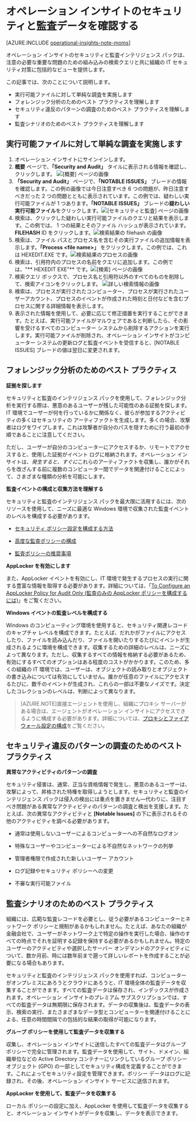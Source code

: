 <properties 
   pageTitle="オペレーション インサイトのセキュリティと監査データを確認する"
   description="セキュリティと監査インテリジェンス パックを使用して、注意の必要な重要な問題のための組み込みの検索クエリと共に組織の IT セキュリティ対策に包括的なビューを提供する方法について説明します"
   services="operational-insights"
   documentationCenter=""
   authors="bandersmsft"
   manager="jwhit"
   editor="tysonn" /> <tags 
   ms.service="operational-insights"
   ms.devlang="na"
   ms.topic="article"
   ms.tgt_pltfrm="na"
   ms.workload="na"
   ms.date="04/30/2015"
   ms.author="banders" />

# オペレーション インサイトのセキュリティと監査データを確認する

[AZURE.INCLUDE [operational-insights-note-moms](../../includes/operational-insights-note-moms.md)]

オペレーション インサイトのセキュリティと監査インテリジェンス パックは、注意の必要な重要な問題のための組み込みの検索クエリと共に組織の IT セキュリティ対策に包括的なビューを提供します。

この記事では、次のことについて説明します。

- 実行可能ファイルに対して単純な調査を実施します
- フォレンジック分析のためのベスト プラクティスを理解します
- セキュリティ違反のパターンの調査のためのベスト プラクティスを理解します
- 監査シナリオのためのベスト プラクティスを理解します

## 実行可能ファイルに対して単純な調査を実施します

1. オペレーション インサイトにサインインします。
2.  **概要** ページで、**「Security and Audit」** タイルに表示される情報を確認し、クリックします。 ![[概要] ページの画像](./media/operational-insights-security-audit/sec-audit-dash02.png)
3.  **「Security and Audit」** ページで、**「NOTABLE ISSUES」** ブレードの情報を確認します。この例の画像では今日注意すべき 6 つの問題が、昨日注意すべきだった 2 つの問題とともに表示されています。この例では、疑わしい実行可能ファイルが 1 つあります。**「NOTABLE ISSUES」** ブレードの**疑わしい実行可能ファイル**をクリックします。![[セキュリティと監査] ページの画像](./media/operational-insights-security-audit/sec-audit-dash03.png)
4. 検索は、クリックした疑わしい実行可能ファイルのクエリと結果を表示します。この例では、 1 つの結果とそのファイル ハッシュが表示されています。**FILEHASH** ID をクリックします。![検索結果の filehash の画像](./media/operational-insights-security-audit/sec-audit-search01.png) 
5. 検索は、ファイル パスとプロセス名を含むその実行ファイルの追加情報を表示します。**「Process &lt;file name&gt;」** をクリックします。この例では、これは HEXEDIT.EXE です。![検索結果のプロセスの画像](./media/operational-insights-security-audit/sec-audit-search02.png) 
6. 検索は、引用符内のプロセスの名前をクエリに追加します。この例では、"** HEXEDIT EXE"** です。![[検索] ページの画像](./media/operational-insights-security-audit/sec-audit-search03.png)
7. 検索クエリ ボックスで、プロセス名と引用符以外のすべてのものを削除して、検索アイコンをクリックします。 ![詳しい検索情報の画像](./media/operational-insights-security-audit/sec-audit-search04.png)
8. 検索は、プロセスが実行されたコンピューター、プロセスが実行されたユーザーアカウント、プロセスのイベントが作成された時刻と日付などを含むプロセスに関する詳細情報を表示します。
9. 表示された情報を使用して、必要に応じて修正措置を実行することができます。たとえば、実行可能ファイルがマルウェアであると判断したら、その影響を受けるすべてのコンピューター システムから削除するアクションを実行します。実行可能ファイルが削除され、オペレーション インサイトがコンピューター システムの更新ログと監査イベントを受信すると、[NOTABLE ISSUES] ブレードの値は翌日に変更されます。

## フォレンジック分析のためのベスト プラクティス

**証拠を探します**

セキュリティと監査のインテリジェンス パックを使用して、フォレンジック分析を実行する際は、悪意のあるユーザーが残した可能性のある証拠を探します。IT 環境でユーザーが何を行っているかに関係なく、彼らが参加するアクティビティの多くはセキュリティの アーティファクトを生成します。多くの場合、攻撃者はログをワイプします。これは攻撃者が自分のパスを隠すために行う最初の手順であることに注意してください。

ただし、ユーザーが自分のコンピューターにアクセスするか、リモートでアクセスすると、使用した証拠がイベント ログに格納されます。オペレーション インサイトは、*発生すると、すぐに*これらのアーティファクトを収集し、誰かがそれらを改ざんする前に複数のコンピューター間でデータを関連付けることによって、さまざまな種類の分析を可能にします。

**監査イベントの構成と収集方法を理解する**

セキュリティと監査のインテリジェンス パックを最大限に活用するには、次のリソースを使用して、ニーズに最適な Windows 環境で収集された監査イベントのレベルを構成する必要があります。

- [セキュリティ ポリシー設定を構成する方法](https://technet.microsoft.com/library/dn135243(v=ws.10).aspx)

- [高度な監査ポリシーの構成](https://technet.microsoft.com/library/jj852202(v=ws.10).aspx)

- [監査ポリシーの推奨事項](https://technet.microsoft.com/library/dn487457.aspx)

**AppLocker を有効にします**

また、AppLocker イベントを有効にし、IT 環境で発生するプロセスの実行に関する豊富な情報を取得する必要があります。詳細については、「[To Configure an AppLocker Policy for Audit Only (監査のみの AppLocker ポリシーを構成するには)](https://technet.microsoft.com/library/hh994622.aspx)」をご覧ください。

**Windows イベントの監査レベルを構成する**

Windows のコンピューティング環境を使用すると、セキュリティ関連レコードのキャプチャ レベルを構成できます。たとえば、だれかがファイルにアクセスしたり、ファイルを読み込んだり、ファイルを開いたりするたびにイベントが生成されるように環境を構成できます。収集するための詳細のレベルは、ニーズによって異なります。ただし、収集するすべての情報を格納する必要があるため、有効にするすべてのオプションはある程度のコストがかかります。このため、多くの組織の IT 環境では、ユーザーは、オブジェクトの読み取りとオブジェクトの書き込みについては有効にしていません。誰かが任意のファイルにアクセスするたびに、数千のイベントが生成され、これらの一部は不要なノイズです。決定したコレクションのレベルは、判断によって異なります。

>[AZURE.NOTE]直接エージェントを使用し、組織にプロキシ サーバーがある場合は、エージェントがオペレーション インサイトにアクセスできるように構成する必要があります。詳細については、[プロキシとファイアウォール設定の構成](operational-insights-proxy-firewall.md)をご覧ください。

## セキュリティ違反のパターンの調査のためのベスト プラクティス

**異常なアクティビティのパターンの調査**

セキュリティ侵害は、通常、正当な資格情報で発生し、悪意のあるユーザーは、攻撃によって、昇格された特権を取得しようとします。セキュリティと監査のインテリジェンス パックは侵入の検出には重点を置きません—代わりに、注目すべき問題がある異常なアクティビティのパターンの調査と検出を支援します。たとえば、次の異常なアクティビティと **[Notable Issues]** の下に表示されるその他のアクティビティを調べる必要があります。

- 通常は使用しないユーザーによるコンピューターへの不自然なログオン

- 特殊なユーザーやコンピューターによる不自然なネットワークの列挙

- 管理者権限で作成された新しいユーザー アカウント

- ログ記録やセキュリティ ポリシーへの変更

- 不審な実行可能ファイル

## 監査シナリオのためのベスト プラクティス

組織には、広範な監査レコードを必要とし、従う必要があるコンピューターとネットワーク ポリシーと規制があるかもしれません。たとえば、あなたの組織が金融会社で、ユーザーがネットワーク上で特定の操作を実行した場合、操作のすべての時点でそれを証明する記録を保持する必要があるかもしれません。特定のユーザーのアクティビティや選択したサーバー オンデマンドのアクティビティについて、数か月前、時には数年前まで遡って詳しいレポートを作成することが必要になる場合もあります。

セキュリティと監査のインテリジェンス パックを使用すれば、コンピューターがオンプレミスにあろうとクラウドにあろうと、IT 環境全体の監査データを収集することができます。すべての監査データは保存され、インデックスが作成されます。オペレーション インサイトのプレミアム サブスクリプションでは、すべての監査データは無期限に保存されます。データの収集後は、監査データの表示、検索の実行、またさまざまなデータ型とコンピューターを関連付けることによる、任意の時間間隔での包括的な結果の取得が可能になります。

**グループ ポリシーを使用して監査データを収集する**

収集し、オペレーション インサイトに送信したすべての監査データはグループ ポリシーで完全に管理されます。監査データを使用して、サイト、ドメイン、組織単位などの Active Directory コンテナーにリンクしているグループ ポリシー オブジェクト (GPO) の一部としてセキュリティ構成を定義することができます。これによってセキュリティ設定を管理できます。ポリシー データはログに記録され、その後、オペレーション インサイト サービスに送信されます。

**AppLocker を使用して、監査データを収集する**

ローカル ポリシーの設定に加え、AppLocker を使用して監査データを収集すると、オペレーション インサイトがデータを収集し、データを表示できます。

<!--HONumber=54--> 
